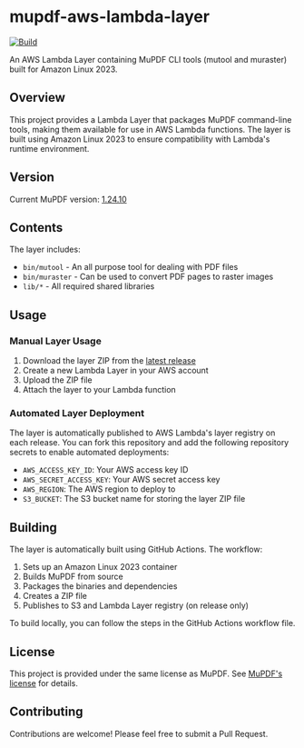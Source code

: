 # mupdf-aws-lambda-layer

[![Build](https://github.com/rwv/mupdf-aws-lambda-layer/actions/workflows/build.yml/badge.svg)](https://github.com/rwv/mupdf-aws-lambda-layer/actions/workflows/build.yml)

An AWS Lambda Layer containing MuPDF CLI tools (mutool and muraster) built for Amazon Linux 2023.

## Overview

This project provides a Lambda Layer that packages MuPDF command-line tools, making them available for use in AWS Lambda functions. The layer is built using Amazon Linux 2023 to ensure compatibility with Lambda's runtime environment.

## Version

Current MuPDF version: [1.24.10](https://mupdf.com/releases/history)

## Contents

The layer includes:
- `bin/mutool` - An all purpose tool for dealing with PDF files
- `bin/muraster` - Can be used to convert PDF pages to raster images
- `lib/*` - All required shared libraries

## Usage

### Manual Layer Usage

1. Download the layer ZIP from the [latest release](https://github.com/rwv/mupdf-aws-lambda-layer/releases/latest)
2. Create a new Lambda Layer in your AWS account
3. Upload the ZIP file
4. Attach the layer to your Lambda function

### Automated Layer Deployment

The layer is automatically published to AWS Lambda's layer registry on each release. You can fork this repository and add the following repository secrets to enable automated deployments:

- `AWS_ACCESS_KEY_ID`: Your AWS access key ID
- `AWS_SECRET_ACCESS_KEY`: Your AWS secret access key
- `AWS_REGION`: The AWS region to deploy to
- `S3_BUCKET`: The S3 bucket name for storing the layer ZIP file

## Building

The layer is automatically built using GitHub Actions. The workflow:
1. Sets up an Amazon Linux 2023 container
2. Builds MuPDF from source
3. Packages the binaries and dependencies
4. Creates a ZIP file
5. Publishes to S3 and Lambda Layer registry (on release only)

To build locally, you can follow the steps in the GitHub Actions workflow file.

## License

This project is provided under the same license as MuPDF. See [MuPDF's license](https://mupdf.com/#licensing) for details.

## Contributing

Contributions are welcome! Please feel free to submit a Pull Request.
